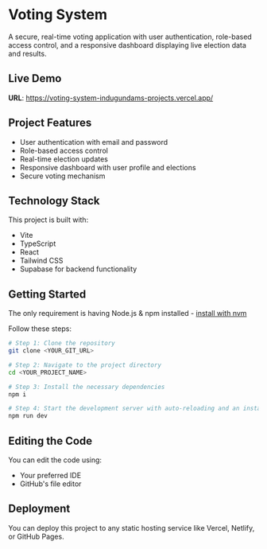 
# Voting System

A secure, real-time voting application with user authentication, role-based access control, and a responsive dashboard displaying live election data and results.

## Live Demo

**URL**: https://voting-system-indugundams-projects.vercel.app/

## Project Features

- User authentication with email and password
- Role-based access control
- Real-time election updates
- Responsive dashboard with user profile and elections
- Secure voting mechanism

## Technology Stack

This project is built with:

- Vite
- TypeScript
- React
- Tailwind CSS
- Supabase for backend functionality

## Getting Started

The only requirement is having Node.js & npm installed - [install with nvm](https://github.com/nvm-sh/nvm#installing-and-updating)

Follow these steps:

```sh
# Step 1: Clone the repository
git clone <YOUR_GIT_URL>

# Step 2: Navigate to the project directory
cd <YOUR_PROJECT_NAME>

# Step 3: Install the necessary dependencies
npm i

# Step 4: Start the development server with auto-reloading and an instant preview
npm run dev
```

## Editing the Code

You can edit the code using:

- Your preferred IDE
- GitHub's file editor

## Deployment

You can deploy this project to any static hosting service like Vercel, Netlify, or GitHub Pages.
